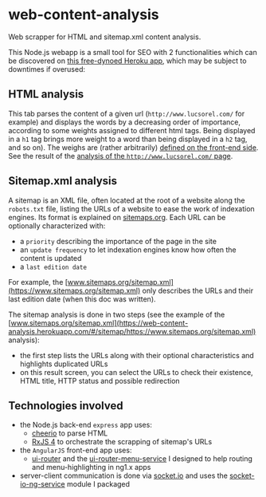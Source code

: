 # web-content-analysis

Web scrapper for HTML and sitemap.xml content analysis.

This Node.js webapp is a small tool for SEO with 2 functionalities which can be discovered on [this free-dynoed Heroku app](https://web-content-analysis.herokuapp.com/), which may be subject to downtimes if overused:

## HTML analysis

This tab parses the content of a given url (`http://www.lucsorel.com/` for example) and displays the words by a decreasing order of importance, according to some weights assigned to different html tags. Being displayed in a `h1` tag brings more weight to a word than being displayed in a `h2` tag, and so on). The weighs are (rather arbitrarily) [defined on the front-end side](https://github.com/lucsorel/web-content-analysis/blob/master/www/js/web-content-analysis.js#L227-L239). See the result of the [analysis of the `http://www.lucsorel.com/` page](https://web-content-analysis.herokuapp.com/#/content/http://www.lucsorel.com/).

## Sitemap.xml analysis

A sitemap is an XML file, often located at the root of a website along the `robots.txt` file, listing the URLs of a website to ease the work of indexation engines. Its format is explained on [sitemaps.org](https://www.sitemaps.org). Each URL can be optionally characterized with:
* a `priority` describing the importance of the page in the site
* an `update frequency` to let indexation engines know how often the content is updated
* a `last edition date`

For example, the [www.sitemaps.org/sitemap.xml](https://www.sitemaps.org/sitemap.xml) only describes the URLs and their last edition date (when this doc was written).

The sitemap analysis is done in two steps (see the example of the [www.sitemaps.org/sitemap.xml](https://web-content-analysis.herokuapp.com/#/sitemap/https://www.sitemaps.org/sitemap.xml) analysis):
* the first step lists the URLs along with their optional characteristics and highlights duplicated URLs
* on this result screen, you can select the URLs to check their existence, HTML title, HTTP status and possible redirection

## Technologies involved

* the Node.js back-end `express` app uses:
  * [cheerio](https://github.com/cheeriojs/cheerio) to parse HTML
  * [RxJS 4](https://github.com/Reactive-Extensions/RxJS) to orchestrate the scrapping of sitemap's URLs
* the `AngularJS` front-end app uses:
  * [ui-router](https://github.com/angular-ui/ui-router) and the [ui-router-menu-service](https://github.com/lucsorel/ui-router-menu-service) I designed to help routing and menu-highlighting in ng1.x apps
* server-client communication is done via [socket.io](https://socket.io/) and uses the [socket-io-ng-service](https://github.com/lucsorel/socket-io-ng-service) module I packaged
